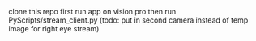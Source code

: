 clone this repo
first run app on vision pro
then run PyScripts/stream_client.py (todo: put in second camera instead of temp image for right eye stream)
